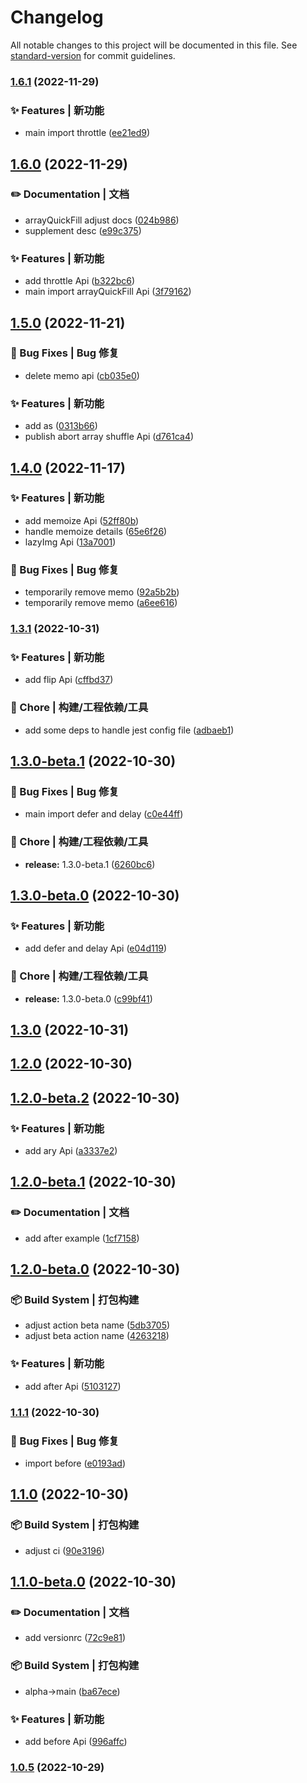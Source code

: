 # Changelog

All notable changes to this project will be documented in this file. See [standard-version](https://github.com/conventional-changelog/standard-version) for commit guidelines.

### [1.6.1](https://github.com/gong9/poor-utils/compare/v1.6.0...v1.6.1) (2022-11-29)


### ✨ Features | 新功能

* main import throttle ([ee21ed9](https://github.com/gong9/poor-utils/commit/ee21ed9ac407d86533158a455d5df4dfbb5c7131))

## [1.6.0](https://github.com/gong9/poor-utils/compare/v1.5.0...v1.6.0) (2022-11-29)


### ✏️ Documentation | 文档

* arrayQuickFill adjust docs ([024b986](https://github.com/gong9/poor-utils/commit/024b9866f2f1f866d8c6d6481aad9df98e17ce04))
* supplement desc ([e99c375](https://github.com/gong9/poor-utils/commit/e99c3754e4a3bbb3ed302007df526f27a5c92a41))


### ✨ Features | 新功能

* add throttle Api ([b322bc6](https://github.com/gong9/poor-utils/commit/b322bc6660962b16555410019c1db51deb8d7acc))
* main import arrayQuickFill Api ([3f79162](https://github.com/gong9/poor-utils/commit/3f79162cd8b6f0cf3892414647d4d4aa62cfce87))

## [1.5.0](https://github.com/gong9/poor-utils/compare/v1.4.0...v1.5.0) (2022-11-21)


### 🐛 Bug Fixes | Bug 修复

* delete memo api ([cb035e0](https://github.com/gong9/poor-utils/commit/cb035e00501fead325d5f42195396f4ac7ec2a7c))


### ✨ Features | 新功能

* add as ([0313b66](https://github.com/gong9/poor-utils/commit/0313b6650523d175b6afb8860128228e3704b257))
* publish abort array shuffle Api ([d761ca4](https://github.com/gong9/poor-utils/commit/d761ca4905f6497bdc801c589932c0f2bda2cdfa))

## [1.4.0](https://github.com/gong9/poor-utils/compare/v1.3.1...v1.4.0) (2022-11-17)


### ✨ Features | 新功能

* add memoize Api ([52ff80b](https://github.com/gong9/poor-utils/commit/52ff80b1afb4baeb21336742ad8a77be26c1c0be))
* handle memoize details ([65e6f26](https://github.com/gong9/poor-utils/commit/65e6f267fce70175d14de4a150cdeed7169133e8))
* lazyImg Api ([13a7001](https://github.com/gong9/poor-utils/commit/13a7001548fe1ab4312ab576d71d8842fcbd489e))


### 🐛 Bug Fixes | Bug 修复

* temporarily remove memo ([92a5b2b](https://github.com/gong9/poor-utils/commit/92a5b2be7c2660861c9fa4cb086de75f7725c019))
* temporarily remove memo ([a6ee616](https://github.com/gong9/poor-utils/commit/a6ee616d34a64c638cf3d4a87e9f344223ccdac5))

### [1.3.1](https://github.com/gong9/poor-utils/compare/v1.3.0...v1.3.1) (2022-10-31)


### ✨ Features | 新功能

* add flip Api ([cffbd37](https://github.com/gong9/poor-utils/commit/cffbd37dd46d2b5a93814ed9fa276cf19843b267))


### 🚀 Chore | 构建/工程依赖/工具

* add some deps to handle jest config file ([adbaeb1](https://github.com/gong9/poor-utils/commit/adbaeb1eafc9c9b40514b5904e462c6e958c82b5))

## [1.3.0-beta.1](https://github.com/gong9/poor-utils/compare/v1.3.0-beta.0...v1.3.0-beta.1) (2022-10-30)


### 🐛 Bug Fixes | Bug 修复

* main import defer and delay ([c0e44ff](https://github.com/gong9/poor-utils/commit/c0e44ff52007c4a6dac45b6077181ae5e57584d1))


### 🚀 Chore | 构建/工程依赖/工具

* **release:** 1.3.0-beta.1 ([6260bc6](https://github.com/gong9/poor-utils/commit/6260bc69a4650781800fbb2f81e97dd658f89d23))

## [1.3.0-beta.0](https://github.com/gong9/poor-utils/compare/v1.2.0...v1.3.0-beta.0) (2022-10-30)


### ✨ Features | 新功能

* add defer and delay Api ([e04d119](https://github.com/gong9/poor-utils/commit/e04d1195b34dd6d72f139a8efac5db373c7861ac))


### 🚀 Chore | 构建/工程依赖/工具

* **release:** 1.3.0-beta.0 ([c99bf41](https://github.com/gong9/poor-utils/commit/c99bf4102c7f51dee1b8fc1333244e23fa205017))

## [1.3.0](https://github.com/gong9/poor-utils/compare/v1.2.0...v1.3.0) (2022-10-31)

## [1.2.0](https://github.com/gong9/poor-utils/compare/v1.2.0-beta.2...v1.2.0) (2022-10-30)

## [1.2.0-beta.2](https://github.com/gong9/poor-utils/compare/v1.2.0-beta.1...v1.2.0-beta.2) (2022-10-30)


### ✨ Features | 新功能

* add ary Api ([a3337e2](https://github.com/gong9/poor-utils/commit/a3337e2599cd4888f14b707706c3ce6dfc4635af))

## [1.2.0-beta.1](https://github.com/gong9/poor-utils/compare/v1.2.0-beta.0...v1.2.0-beta.1) (2022-10-30)


### ✏️ Documentation | 文档

* add after example ([1cf7158](https://github.com/gong9/poor-utils/commit/1cf71588bc49f0a04beafa2ba4d020ac5fdb0f49))

## [1.2.0-beta.0](https://github.com/gong9/poor-utils/compare/v1.1.1...v1.2.0-beta.0) (2022-10-30)


### 📦‍ Build System | 打包构建

* adjust action beta name ([5db3705](https://github.com/gong9/poor-utils/commit/5db3705d872a4f59a697e8128652ae1b07e77111))
* adjust beta action name ([4263218](https://github.com/gong9/poor-utils/commit/4263218e7fd046734db374c7c5bd08a35b326b90))


### ✨ Features | 新功能

* add after Api ([5103127](https://github.com/gong9/poor-utils/commit/510312701b93a667665be5f37d809e718a169049))

### [1.1.1](https://github.com/gong9/poor-utils/compare/v1.1.0...v1.1.1) (2022-10-30)


### 🐛 Bug Fixes | Bug 修复

* import before ([e0193ad](https://github.com/gong9/poor-utils/commit/e0193ad8b0a1dc871ba0e9672f6fdc010504dc97))

## [1.1.0](https://github.com/gong9/poor-utils/compare/v1.1.0-beta.0...v1.1.0) (2022-10-30)


### 📦‍ Build System | 打包构建

* adjust ci ([90e3196](https://github.com/gong9/poor-utils/commit/90e3196aa23faea46cc8a288d2762398f802dd04))

## [1.1.0-beta.0](https://github.com/gong9/poor-utils/compare/v1.0.5...v1.1.0-beta.0) (2022-10-30)


### ✏️ Documentation | 文档

* add versionrc ([72c9e81](https://github.com/gong9/poor-utils/commit/72c9e812c8e4204e251ff51d7b6e800c99637e1f))


### 📦‍ Build System | 打包构建

* alpha->main ([ba67ece](https://github.com/gong9/poor-utils/commit/ba67ece8451a40ae8d96452c5f46665ab3bc0ec7))


### ✨ Features | 新功能

* add before Api ([996affc](https://github.com/gong9/poor-utils/commit/996affcb629c22f0730b26142df48f9b35929212))

### [1.0.5](https://github.com/gong9/poor-utils/compare/v1.0.5-beta.0...v1.0.5) (2022-10-29)
